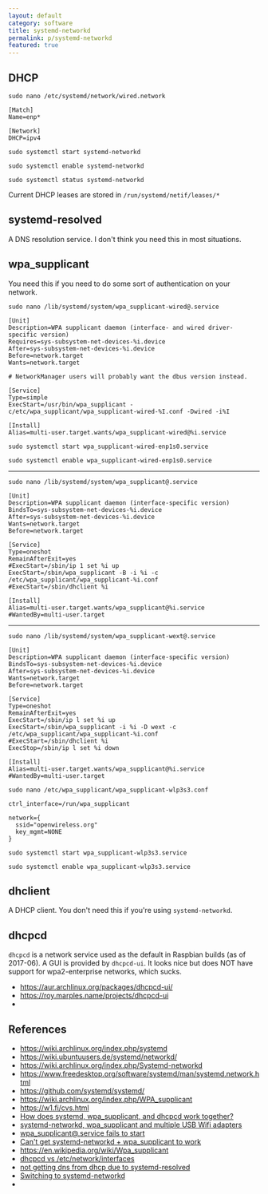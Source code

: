 ```yaml
---
layout: default
category: software
title: systemd-networkd
permalink: p/systemd-networkd
featured: true
---
```


## DHCP

`sudo nano /etc/systemd/network/wired.network`

```
[Match]
Name=enp*

[Network]
DHCP=ipv4
```

`sudo systemctl start systemd-networkd`

`sudo systemctl enable systemd-networkd`

`sudo systemctl status systemd-networkd`

Current DHCP leases are stored in `/run/systemd/netif/leases/*`

## systemd-resolved

A DNS resolution service.  I don't think you need this in most situations.

## wpa_supplicant

You need this if you need to do some sort of authentication on your network.

`sudo nano /lib/systemd/system/wpa_supplicant-wired@.service`

```
[Unit]
Description=WPA supplicant daemon (interface- and wired driver-specific version)
Requires=sys-subsystem-net-devices-%i.device
After=sys-subsystem-net-devices-%i.device
Before=network.target
Wants=network.target

# NetworkManager users will probably want the dbus version instead.

[Service]
Type=simple
ExecStart=/usr/bin/wpa_supplicant -c/etc/wpa_supplicant/wpa_supplicant-wired-%I.conf -Dwired -i%I

[Install]
Alias=multi-user.target.wants/wpa_supplicant-wired@%i.service
```

`sudo systemctl start wpa_supplicant-wired-enp1s0.service`

`sudo systemctl enable wpa_supplicant-wired-enp1s0.service`

----

`sudo nano /lib/systemd/system/wpa_supplicant@.service`

```
[Unit]
Description=WPA supplicant daemon (interface-specific version)
BindsTo=sys-subsystem-net-devices-%i.device
After=sys-subsystem-net-devices-%i.device
Wants=network.target
Before=network.target

[Service]
Type=oneshot
RemainAfterExit=yes
#ExecStart=/sbin/ip 1 set %i up
ExecStart=/sbin/wpa_supplicant -B -i %i -c /etc/wpa_supplicant/wpa_supplicant-%i.conf
#ExecStart=/sbin/dhclient %i

[Install]
Alias=multi-user.target.wants/wpa_supplicant@%i.service
#WantedBy=multi-user.target
```

----

`sudo nano /lib/systemd/system/wpa_supplicant-wext@.service`


```
[Unit]
Description=WPA supplicant daemon (interface-specific version)
BindsTo=sys-subsystem-net-devices-%i.device
After=sys-subsystem-net-devices-%i.device
Wants=network.target
Before=network.target

[Service]
Type=oneshot
RemainAfterExit=yes
ExecStart=/sbin/ip l set %i up
ExecStart=/sbin/wpa_supplicant -i %i -D wext -c /etc/wpa_supplicant/wpa_supplicant-%i.conf
#ExecStart=/sbin/dhclient %i
ExecStop=/sbin/ip l set %i down

[Install]
Alias=multi-user.target.wants/wpa_supplicant@%i.service
#WantedBy=multi-user.target
```

`sudo nano /etc/wpa_supplicant/wpa_supplicant-wlp3s3.conf`

```
ctrl_interface=/run/wpa_supplicant

network={
  ssid="openwireless.org"
  key_mgmt=NONE
}
```

`sudo systemctl start wpa_supplicant-wlp3s3.service`

`sudo systemctl enable wpa_supplicant-wlp3s3.service`


## dhclient

A DHCP client.  You don't need this if you're using `systemd-networkd`.


## dhcpcd

`dhcpcd` is a network service used as the default in Raspbian builds (as of 2017-06).  A GUI is provided by `dhcpcd-ui`.  It looks nice but does NOT have support for wpa2-enterprise networks, which sucks.

+ https://aur.archlinux.org/packages/dhcpcd-ui/
+ https://roy.marples.name/projects/dhcpcd-ui
+

## References

+ https://wiki.archlinux.org/index.php/systemd
+ https://wiki.ubuntuusers.de/systemd/networkd/
+ https://wiki.archlinux.org/index.php/Systemd-networkd
+ https://www.freedesktop.org/software/systemd/man/systemd.network.html
+ https://github.com/systemd/systemd/
+ https://wiki.archlinux.org/index.php/WPA_supplicant
+ https://w1.fi/cvs.html
+ [How does systemd, wpa_supplicant, and dhcpcd work together?](https://bbs.archlinux.org/viewtopic.php?id=152627)
+ [systemd-networkd, wpa_supplicant and multiple USB Wifi adapters](https://bbs.archlinux.org/viewtopic.php?id=192095)
+ [wpa_supplicant@.service fails to start](https://bbs.archlinux.org/viewtopic.php?id=170353)
+ [Can't get systemd-networkd + wpa_supplicant to work](https://bbs.archlinux.org/viewtopic.php?id=200759)
+ https://en.wikipedia.org/wiki/Wpa_supplicant
+ [dhcpcd vs /etc/network/interfaces](https://raspberrypi.stackexchange.com/questions/39785/dhcpcd-vs-etc-network-interfaces)
+ [not getting dns from dhcp due to systemd-resolved](https://bbs.archlinux.org/viewtopic.php?id=198995)
+ [Switching to systemd-networkd](https://www.joachim-breitner.de/blog/664-Switching_to_systemd-networkd)
+
